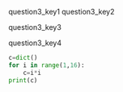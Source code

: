 question3_key1
question3_key2


question3_key3


question3_key4


```python
c=dict()
for i in range(1,16):
	c=i*i
print(c) 
 ```